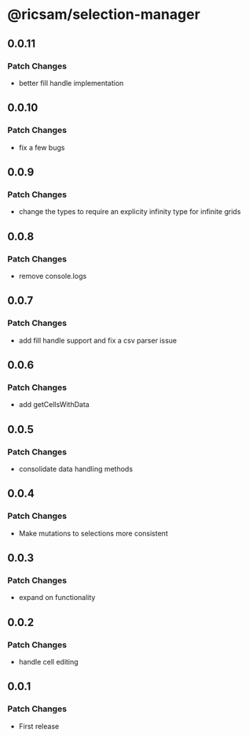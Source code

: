 # @ricsam/selection-manager

## 0.0.11

### Patch Changes

- better fill handle implementation

## 0.0.10

### Patch Changes

- fix a few bugs

## 0.0.9

### Patch Changes

- change the types to require an explicity infinity type for infinite grids

## 0.0.8

### Patch Changes

- remove console.logs

## 0.0.7

### Patch Changes

- add fill handle support and fix a csv parser issue

## 0.0.6

### Patch Changes

- add getCellsWithData

## 0.0.5

### Patch Changes

- consolidate data handling methods

## 0.0.4

### Patch Changes

- Make mutations to selections more consistent

## 0.0.3

### Patch Changes

- expand on functionality

## 0.0.2

### Patch Changes

- handle cell editing

## 0.0.1

### Patch Changes

- First release
